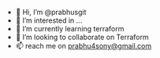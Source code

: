 - 👋 Hi, I’m @prabhusgit
- 👀 I’m interested in ...
- 🌱 I’m currently learning terraform
- 💞️ I’m looking to collaborate on Terraform 
- 📫 reach me on prabhu4sony@gmail.com

<!---
prabhusgit/prabhusgit is a ✨ special ✨ repository because its `README.md` (this file) appears on your GitHub profile.
You can click the Preview link to take a look at your changes.
--->
